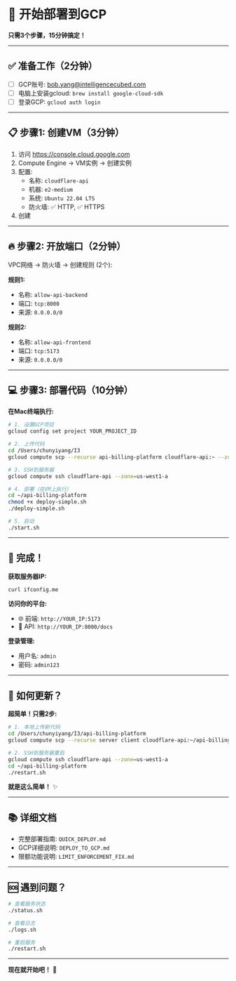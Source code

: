 # 🚀 开始部署到GCP

**只需3个步骤，15分钟搞定！**

---

## ✅ 准备工作（2分钟）

- [ ] GCP账号: bob.yang@intelligencecubed.com
- [ ] 电脑上安装gcloud: `brew install google-cloud-sdk`
- [ ] 登录GCP: `gcloud auth login`

---

## 📋 步骤1: 创建VM（3分钟）

1. 访问 https://console.cloud.google.com
2. Compute Engine → VM实例 → 创建实例
3. 配置:
   - 名称: `cloudflare-api`
   - 机器: `e2-medium`
   - 系统: `Ubuntu 22.04 LTS`
   - 防火墙: ✅ HTTP, ✅ HTTPS
4. 创建

---

## 🔥 步骤2: 开放端口（2分钟）

VPC网络 → 防火墙 → 创建规则 (2个):

**规则1:**
- 名称: `allow-api-backend`
- 端口: `tcp:8000`
- 来源: `0.0.0.0/0`

**规则2:**
- 名称: `allow-api-frontend`  
- 端口: `tcp:5173`
- 来源: `0.0.0.0/0`

---

## 💻 步骤3: 部署代码（10分钟）

**在Mac终端执行:**

```bash
# 1. 设置GCP项目
gcloud config set project YOUR_PROJECT_ID

# 2. 上传代码
cd /Users/chunyiyang/I3
gcloud compute scp --recurse api-billing-platform cloudflare-api:~ --zone=us-west1-a

# 3. SSH到服务器
gcloud compute ssh cloudflare-api --zone=us-west1-a

# 4. 部署（在VM上执行）
cd ~/api-billing-platform
chmod +x deploy-simple.sh
./deploy-simple.sh

# 5. 启动
./start.sh
```

---

## 🎉 完成！

**获取服务器IP:**
```bash
curl ifconfig.me
```

**访问你的平台:**
- 🌐 前端: `http://YOUR_IP:5173`
- 🔧 API: `http://YOUR_IP:8000/docs`

**登录管理:**
- 用户名: `admin`
- 密码: `admin123`

---

## 🔄 如何更新？

**超简单！只需2步:**

```bash
# 1. 本地上传新代码
cd /Users/chunyiyang/I3/api-billing-platform
gcloud compute scp --recurse server client cloudflare-api:~/api-billing-platform/ --zone=us-west1-a

# 2. SSH到服务器重启
gcloud compute ssh cloudflare-api --zone=us-west1-a
cd ~/api-billing-platform
./restart.sh
```

**就是这么简单！** ✨

---

## 📚 详细文档

- 完整部署指南: `QUICK_DEPLOY.md`
- GCP详细说明: `DEPLOY_TO_GCP.md`
- 限额功能说明: `LIMIT_ENFORCEMENT_FIX.md`

---

## 🆘 遇到问题？

```bash
# 查看服务状态
./status.sh

# 查看日志
./logs.sh

# 重启服务
./restart.sh
```

---

**现在就开始吧！** 🚀

